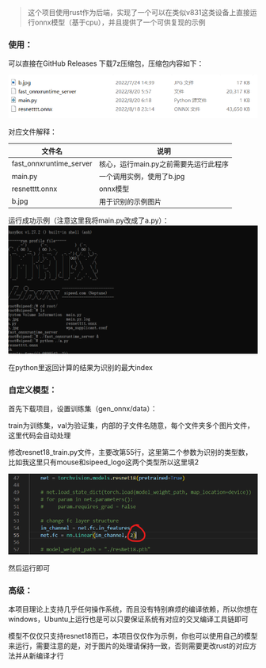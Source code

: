 > 这个项目使用rust作为后端，实现了一个可以在类似v831这类设备上直接运行onnx模型（基于cpu），并且提供了一个可供复现的示例

### 使用：

可以直接在GitHub Releases 下载7z压缩包，压缩包内容如下：

![1660948876601](image/README/1660948876601.png)

对应文件解释：

| 文件名                  | 说明                                  |
| ----------------------- | ------------------------------------- |
| fast_onnxruntime_server | 核心，运行main.py之前需要先运行此程序 |
| main.py                 | 一个调用实例，使用了b.jpg             |
| resnetttt.onnx          | onnx模型                              |
| b.jpg                   | 用于识别的示例图片                    |

运行成功示例（注意这里我将main.py改成了a.py）：
![1660949209934](image/README/1660949209934.png)

在python里返回计算的结果为识别的最大index

### 自定义模型：

首先下载项目，设置训练集（gen_onnx/data）：

train为训练集，val为验证集，内部的子文件名随意，每个文件夹多个图片文件，这里代码会自动处理

修改resnet18_train.py文件，主要改第55行，这里第二个参数为识别的类型数，比如我这里只有mouse和sipeed_logo这两个类型所以这里填2

![1660949777199](image/README/1660949777199.png)

然后运行即可

### 高级：

本项目理论上支持几乎任何操作系统，而且没有特别麻烦的编译依赖，所以你想在windows，Ubuntu上运行也是可以只要保证系统有对应的交叉编译工具链即可

模型不仅仅只支持resnet18而已，本项目仅仅作为示例，你也可以使用自己的模型来运行，需要注意的是，对于图片的处理请保持一致，否则需要更改rust的对应方法并从新编译才行
